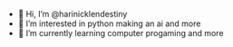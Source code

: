 - 👋 Hi, I’m @harinicklendestiny
- 👀 I’m interested in python making an ai and more
- 🌱 I’m currently learning computer progaming and more
